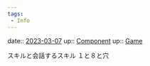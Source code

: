 ```yaml
---
tags:
 - Info
---
```


date:: [2023-03-07](/Daily_Note/2023-03-07.md)
up:: [Component](Bar/Novel/Chaos/Component.md)
up:: [Game](Bar/Novel/Topics/Game.md)

スキルと会話するスキル
１と８と穴
